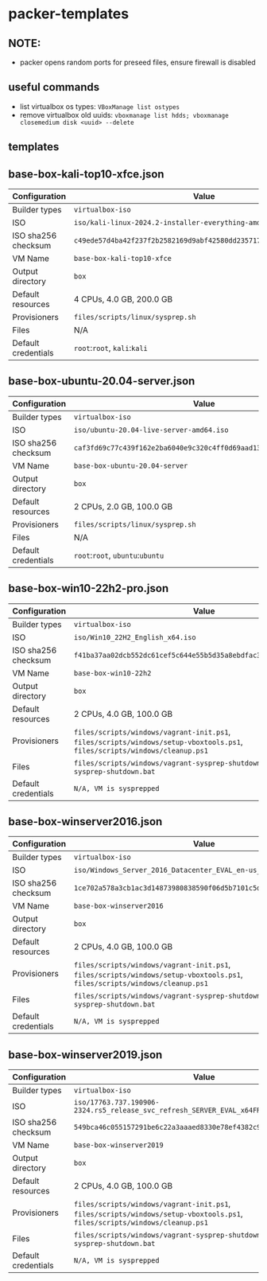 # packer-templates

## NOTE:
- packer opens random ports for preseed files, ensure firewall is disabled

## useful commands
- list virtualbox os types: `VBoxManage list ostypes`
- remove virtualbox old uuids: `vboxmanage list hdds; vboxmanage closemedium disk <uuid> --delete`

## templates

## base-box-kali-top10-xfce.json

| Configuration         | Value |
| --------------------- | ----- |
| Builder types         | `virtualbox-iso` |
| ISO                   | `iso/kali-linux-2024.2-installer-everything-amd64.iso` |
| ISO sha256 checksum   | `c49ede57d4ba42f237f2b2582169d9abf42580dd235717395a3e6674454623e9` |
| VM Name               | `base-box-kali-top10-xfce` |
| Output directory      | `box` |
| Default resources     | 4 CPUs, 4.0 GB, 200.0 GB |
| Provisioners          | `files/scripts/linux/sysprep.sh` |
| Files                 | N/A |
| Default credentials   | `root`:`root`, `kali`:`kali` |

## base-box-ubuntu-20.04-server.json

| Configuration         | Value |
| --------------------- | ----- |
| Builder types         | `virtualbox-iso` |
| ISO                   | `iso/ubuntu-20.04-live-server-amd64.iso` |
| ISO sha256 checksum   | `caf3fd69c77c439f162e2ba6040e9c320c4ff0d69aad1340a514319a9264df9f` |
| VM Name               | `base-box-ubuntu-20.04-server` |
| Output directory      | `box` |
| Default resources     | 2 CPUs, 2.0 GB, 100.0 GB |
| Provisioners          | `files/scripts/linux/sysprep.sh` |
| Files                 | N/A |
| Default credentials   | `root`:`root`, `ubuntu`:`ubuntu` |

## base-box-win10-22h2-pro.json

| Configuration         | Value |
| --------------------- | ----- |
| Builder types         | `virtualbox-iso` |
| ISO                   | `iso/Win10_22H2_English_x64.iso` |
| ISO sha256 checksum   | `f41ba37aa02dcb552dc61cef5c644e55b5d35a8ebdfac346e70f80321343b506` |
| VM Name               | `base-box-win10-22h2` |
| Output directory      | `box` |
| Default resources     | 2 CPUs, 4.0 GB, 100.0 GB |
| Provisioners          | `files/scripts/windows/vagrant-init.ps1`, `files/scripts/windows/setup-vboxtools.ps1`, `files/scripts/windows/cleanup.ps1` |
| Files                 | `files/scripts/windows/vagrant-sysprep-shutdown.bat` -> `C:\vagrant-sysprep-shutdown.bat` |
| Default credentials   | `N/A, VM is sysprepped` |

## base-box-winserver2016.json

| Configuration         | Value |
| --------------------- | ----- |
| Builder types         | `virtualbox-iso` |
| ISO                   | `iso/Windows_Server_2016_Datacenter_EVAL_en-us_14393_refresh.iso` |
| ISO sha256 checksum   | `1ce702a578a3cb1ac3d14873980838590f06d5b7101c5daaccbac9d73f1fb50f` |
| VM Name               | `base-box-winserver2016` |
| Output directory      | `box` |
| Default resources     | 2 CPUs, 4.0 GB, 100.0 GB |
| Provisioners          | `files/scripts/windows/vagrant-init.ps1`, `files/scripts/windows/setup-vboxtools.ps1`, `files/scripts/windows/cleanup.ps1` |
| Files                 | `files/scripts/windows/vagrant-sysprep-shutdown.bat` -> `C:\vagrant-sysprep-shutdown.bat` |
| Default credentials   | `N/A, VM is sysprepped` |

## base-box-winserver2019.json

| Configuration         | Value |
| --------------------- | ----- |
| Builder types         | `virtualbox-iso` |
| ISO                   | `iso/17763.737.190906-2324.rs5_release_svc_refresh_SERVER_EVAL_x64FRE_en-us_1.iso` |
| ISO sha256 checksum   | `549bca46c055157291be6c22a3aaaed8330e78ef4382c99ee82c896426a1cee1` |
| VM Name               | `base-box-winserver2019` |
| Output directory      | `box` |
| Default resources     | 2 CPUs, 4.0 GB, 100.0 GB |
| Provisioners          | `files/scripts/windows/vagrant-init.ps1`, `files/scripts/windows/setup-vboxtools.ps1`, `files/scripts/windows/cleanup.ps1` |
| Files                 | `files/scripts/windows/vagrant-sysprep-shutdown.bat` -> `C:\vagrant-sysprep-shutdown.bat` |
| Default credentials   | `N/A, VM is sysprepped` |
